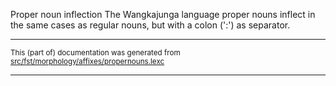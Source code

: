 Proper noun inflection
The Wangkajunga language proper nouns inflect in the same cases as regular
nouns, but with a colon (':') as separator.

* * *

<small>This (part of) documentation was generated from [src/fst/morphology/affixes/propernouns.lexc](https://github.com/giellalt/lang-mpj/blob/main/src/fst/morphology/affixes/propernouns.lexc)</small>

---

